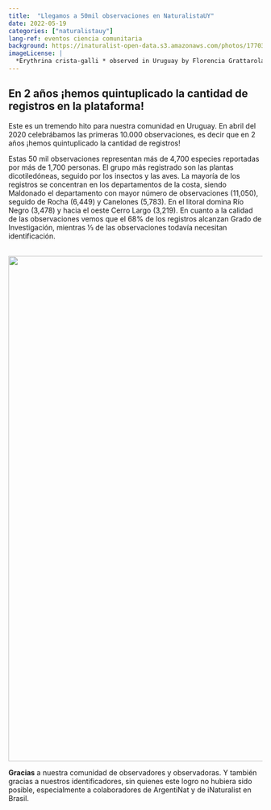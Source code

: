 ```yaml
---
title:  "Llegamos a 50mil observaciones en NaturalistaUY"
date: 2022-05-19
categories: ["naturalistauy"]
lang-ref: eventos ciencia comunitaria
background: https://inaturalist-open-data.s3.amazonaws.com/photos/177035493/large.jpeg
imageLicense: |
  *Erythrina crista-galli * observed in Uruguay by Florencia Grattarola licensed under [CC BY](http://creativecommons.org/licenses/by/4.0/) via [iNaturalist](https://www.gbif.org/occurrence/3466154227)
---
```


## En 2 años ¡hemos quintuplicado la cantidad de registros en la plataforma!

Este es un tremendo hito para nuestra comunidad en Uruguay. En abril del 2020 celebrábamos las primeras 10.000 observaciones, es decir que en 2 años ¡hemos quintuplicado la cantidad de registros!  

Estas 50 mil observaciones representan más de 4,700 especies reportadas por más de 1,700 personas. El grupo más registrado son las plantas dicotiledóneas, seguido por los insectos y las aves. La mayoría de los registros se concentran en los departamentos de la costa, siendo Maldonado el departamento con mayor número de observaciones (11,050), seguido de Rocha (6,449) y Canelones (5,783). En el litoral domina Río Negro (3,478) y hacia el oeste Cerro Largo (3,219). En cuanto a la calidad de las observaciones vemos que el 68% de los registros alcanzan Grado de Investigación, mientras 1⁄3 de las observaciones todavía necesitan identificación.

<br>
<img src ="https://static.inaturalist.org/wiki_page_attachments/3038-original.png"
     width="1000"
     height=auto />
<br>


**Gracias** a nuestra comunidad de observadores y observadoras. Y también gracias a nuestros identificadores, sin quienes este logro no hubiera sido posible, especialmente a colaboradores de ArgentiNat y de iNaturalist en Brasil.  
